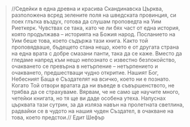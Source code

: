 > //Седейки в една древна и красива Скандинавска Църква, разположена всред зелените поля на шведската провинция, си поех глътка въздух, готова да слушам проповедта на Уим Риеткерк. Чувствах се така, като че ли бях част от една история, която продължава – историята на Божия народ. Посланието на Уим беше това, което съдържа тази книга. Както той проповядваше, бъдещето стана нещо, което е от другата страна на една врата с добре смазани панти, така да се каже. Вместо да гледаме напред към нещо непознато с известно безпокойство, очакването се превърна в нетърпение – нетърпението и очакването, предшестващи чудно откритие. Нашият Бог, Небесният Баща е Създателят на всичко, което ни е познато. Когато Той отвори вратата да ни въведе в съвършенството, не трябва да се страхуваме. Вярвам, че не само ще научите много, четейки книгата, но тя ще ви даде особена утеха. Напуснах църквата тази сутрин, за да изляза навън на пролетната светлина, радвайки се в чудото на нашия чуден Създател, в очакване на това, което предстои.//
> Едит Шефър
